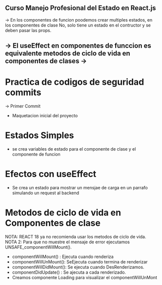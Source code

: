 ## Curso Manejo Profesional del Estado en React.js

-> En los componentes de funcion poodemos crear multiples estados, en los componentes de clase No, solo tiene un estado en el contructor y se deben pasar las props.

-> El useEffect en componentes de funccion es equivalente metodos de ciclo de vida en componentes de clases
-> 
------


# Practica de codigos de seguridad commits
-> Primer Commit
- Maquetacion inicial del proyecto

# Estados Simples
- se crea variables de estado para el componente de clase y el componente de funcion

# Efectos con useEffect
- Se crea un estado para mostrar un mensjae de carga en un parrafo simulando un request al backend

# Metodos de ciclo de vida en Componentes de clase
NOTA: REACT 18  ya no recomienda usar los metodos de ciclo de vida.
NOTA 2:  Para que no muestre el mensaje de error ejecutamos UNSAFE_componentWillMount().

- componentWillMount() : Ejecuta cuando renderiza
- componentWillUnMount(): SeEjecuta cuando termina de renderizar
- componentWillDidMount(): Se ejecuta cuando DesRenderizamos.
- componentDidUpdate() : Se ajecuta a cada renderizado.
- Creamos componente Loading para visualizar el componentWillUnMont